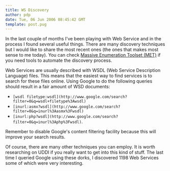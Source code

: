 ```yaml
---
title: WS Discovery
author: pdp
date: Tue, 06 Jun 2006 08:45:42 GMT
template: post.pug
---
```


In the last couple of months I've been playing with Web Service and in the process I found several useful things. There are many discovery techniques but I would like to share the most recent ones (the ones that makes most sense to me today). You can check [Massive Enumeration Toolset (MET)](/blog/met) if you need tools to automate the discovery process.

Web Services are usually described with WSDL (Web Service Description Language) files. This means that the easiest way to find services is to search for these files online. Using Google to do the following queries should result in a fair amount of WSD documents:

* `[wsdl filetype:wsdl](http://www.google.com/search?filter=0&q=wsdl+filetype%3Awsdl)`
* `[inurl:asmx?wsdl](http://www.google.com/search?filter=0&q=inurl%3Aasmx%3Fwsdl)`
* `[inurl:php?wsdl](http://www.google.com/search?filter=0&q=inurl%3Aphp%3Fwsdl)`.

Remember to disable Google's content filtering facility because this will improve your search results.

Of course, there are many other techniques you can employ. It is worth researching on UDDI if you really want to get into this kind of stuff. The last time I queried Google using these dorks, I discovered 1198 Web Services some of which were very interesting.
